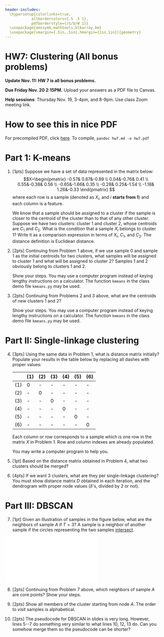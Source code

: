 ```yaml
---
header-includes:
  \hypersetup{colorlinks=true,
            allbordercolors={.5 .5 1},
            pdfborderstyle={/S/U/W 1}}
  \usepackage{amssymb,mathtools,blkarray,bm}
  \usepackage[vmargin={.5in,.5in},hmargin={1in,1in}]{geometry}
---
```


# HW7: Clustering (All bonus problems)

**Update Nov. 11: HW 7 is all bonus problems.** 

**Due Friday Nov. 20 2:15PM.**
Upload your answers as a PDF file to Canvas. 

**Help sessions**: Thursday Nov. 19, 3-4pm, and 8-9pm. Use class Zoom meeting link. 

# How to see this in nice PDF
For precompiled PDF, click [here](https://www.dropbox.com/s/sj3flqut48a0w09/hw7.pdf). 
To compile, `pandoc hw7.md -o hw7.pdf`

<!-- 1. Suppose we have the following samples: 
   |sample ID |feature a |feature b| feature c| 
   |--|--|--|--|
   |0|-0.25| 1.1 |-0.79|
   |1| 0.22|-0.25| 0.33|
   |2| 0.55|-0.38| 0.56|
   |3|-0.65|-1.66| 0.35|
   |4|-0.28| 0.25|-1.54|
   |5|-1.18| 1.26|-0.33| -->

<!-- 1.  Suppose we have a dataset organized in an numpy array as follows: 
    ```
    X = array(  [[-0.25,  1.1 , -0.79],
                 [ 0.22, -0.25,  0.33],
                 [ 0.55, -0.38,  0.56],
                 [-0.65, -1.66,  0.35],
                 [-0.28,  0.25, -1.54],
                 [-1.18,  1.26, -0.33]])
    ```
    where `X[i]` is a sample and `X[:,i]`  -->

# Part 1: K-means

1.  [1pts] Suppose we have a set of data represented in the matrix below:
    $$X=\begin{pmatrix}
    -0.57& 0.87&-0.89 \\
    0.04&-0.76& 0.41 \\ 
    0.55&-0.38& 0.56 \\
    -0.65&-1.66& 0.35 \\
    -0.28& 0.25&-1.54 \\
    -1.18& 1.26&-0.33
    \end{pmatrix}     
    $$
    where each row is a sample (denoted as $X_i$, and $i$ **starts from 1**) and each column is a feature. 
    
    We know that a sample should be assigned to a cluster if the sample is closer to the centroid of the cluster than to that of any other cluster. Suppose we have two clusters: cluster 1 and cluster 2, whose centroids are $C_1$ and $C_2$. What is the condition that a sample $X_i$ belongs to cluster 1? Write it as a comparison expression in terms of $X_i$, $C_1$, and $C_2$. The distance definition is Euclidean distance. 

2. [2pts] Continuing from Problem 1 above, if we use sample 0 and sample 1 as the initial centroids for two clusters, what samples will be assigned to cluster 1 and what will be assigned to cluster 2? Samples 1 and 2 obviously belong to clusters 1 and 2. 

   Show your steps. You may use a computer program instead of keying lengthy instructions on a calculator. The function `kmeans` in the class demo file `kmeans.py` may be used. 

3. [2pts] Continuing from Problems 2 and 3 above, what are the centroids of new clusters 1 and 2? 

    Show your steps. You may use a computer program instead of keying lengthy instructions on a calculator. The function `kmeans` in the class demo file `kmeans.py` may be used. 

# Part II: Single-linkage clustering

4. [3pts] Using the same data in Problem 1, what is distance matrix initially? Populate your results in the table below by replacing all dashes with proper values: 

   | |(1)|(2)|(3)|(4)|(5)|(6)|
   |-|-|-|-|-|-|-|
   |(1)|0|-|-|-|-|-|
   |(2)|-|0|-|-|-|-|
   |(3)|-|-|0|-|-|-|
   |(4)|-|-|-|0|-|-|
   |(5)|-|-|-|-|0|-|
   |(6)|-|-|-|-|-|0|

   Each column or row corresponds to a sample which is one row in the matrix $X$ in Problem 1. Row and column indexes are already populated. 

   You may write a computer program to help you. 

5. [1pt] Based on the distance matrix obtained in Problem 4, what two clusters should be merged? 

6. [4pts] If we want 3 clusters, what are they per single-linkage clustering? You must show distance matrix $D$ obtained in each iteration, and the dendrogram with proper node values ($\delta$'s, divided by 2 or not). 

# Part III: DBSCAN

7. [1pt] Given an illustration of samples in the figure below, what are the neighbors of sample $A$ if $T=3$? A sample is a neighbor of another sample if the circles representing the two samples [intersect](https://mathworld.wolfram.com/Circle-CircleIntersection.html). 

![](dbscan.pdf)

8. [2pts] Continuing from Problem 7 above, which neighbors of sample $A$ are core points? Show your steps. 

9. [2pts] Show all members of the cluster starting from node $A$. The order to visit samples is alphabetical. 

10. [2pts] The pseudocode for DBSCAN in slides is very long. However, lines 5--7 do something very similar to what lines 10, 12, 13 do. Can you somehow merge them so the pseudocode can be shorter? 
